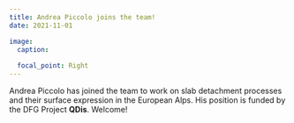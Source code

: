 ```yaml
---
title: Andrea Piccolo joins the team!
date: 2021-11-01

image:
  caption: 
  
  focal_point: Right
---
```


<!--more-->

Andrea Piccolo has joined the team to work on slab detachment processes and their surface expression in the European Alps. His position is funded by the DFG Project **QDis**. Welcome! 
  